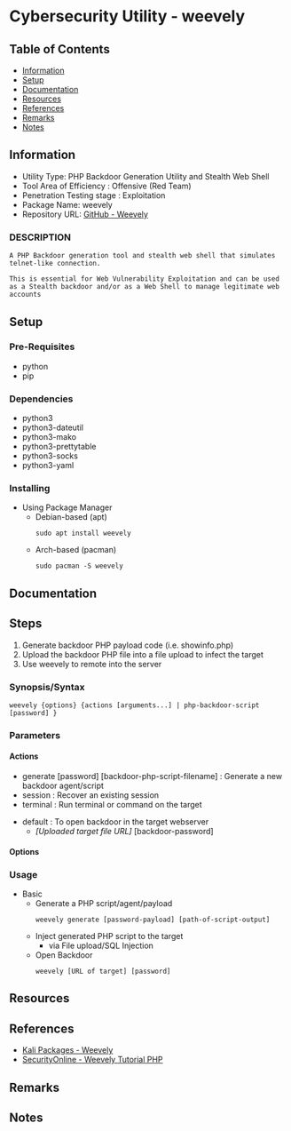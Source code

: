 # Cybersecurity Utility - weevely

## Table of Contents
- [Information](#information)
- [Setup](#setup)
- [Documentation](#documentation)
- [Resources](#resources)
- [References](#references)
- [Remarks](#remarks)
- [Notes](#notes)

## Information

+ Utility Type: PHP Backdoor Generation Utility and Stealth Web Shell
+ Tool Area of Efficiency : Offensive (Red Team)
+ Penetration Testing stage : Exploitation
+ Package Name: weevely
+ Repository URL: [GitHub - Weevely](https://github.com/epinna/weevely3/)

### DESCRIPTION
```
A PHP Backdoor generation tool and stealth web shell that simulates telnet-like connection.

This is essential for Web Vulnerability Exploitation and can be used as a Stealth backdoor and/or as a Web Shell to manage legitimate web accounts
```

## Setup

### Pre-Requisites
+ python
+ pip

### Dependencies
+ python3
+ python3-dateutil
+ python3-mako
+ python3-prettytable
+ python3-socks
+ python3-yaml

### Installing
- Using Package Manager
    - Debian-based (apt)
        ```console
        sudo apt install weevely
        ```
    - Arch-based (pacman)
        ```console
        sudo pacman -S weevely
        ```

## Documentation

## Steps
1. Generate backdoor PHP payload code (i.e. showinfo.php)
2. Upload the backdoor PHP file into a file upload to infect the target
3. Use weevely to remote into the server

### Synopsis/Syntax

```console
weevely {options} {actions [arguments...] | php-backdoor-script [password] }
```

### Parameters

#### Actions
+ generate [password] [backdoor-php-script-filename]    : Generate a new backdoor agent/script
+ session                                               : Recover an existing session
+ terminal                                              : Run terminal or command on the target
- default                                               : To open backdoor in the target webserver
    + *[Uploaded target file URL]* [backdoor-password]

#### Options

### Usage
- Basic
    - Generate a PHP script/agent/payload
        ```console
        weevely generate [password-payload] [path-of-script-output]
        ```
    - Inject generated PHP script to the target
        + via File upload/SQL Injection
    - Open Backdoor
        ```console
        weevely [URL of target] [password]
        ```

## Resources

## References
+ [Kali Packages - Weevely](https://www.kali.org/tools/weevely/)
+ [SecurityOnline - Weevely Tutorial PHP](https://securityonline.info/weevely-tutorial-php-webshell/)

## Remarks

## Notes

